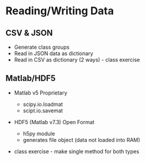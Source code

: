 Reading/Writing Data
====================

CSV & JSON
----------
* Generate class groups
* Read in JSON data as dictionary
* Read in CSV as dictionary (2 ways) - class exercise

Matlab/HDF5
-----------
* Matlab v5 Proprietary
  + scipy.io.loadmat
  + scipt.io.savemat

* HDF5 (Matlab v7.3) Open Format
  + h5py module
  + generates file object (data not loaded into RAM)

* class exercise - make single method for both types
